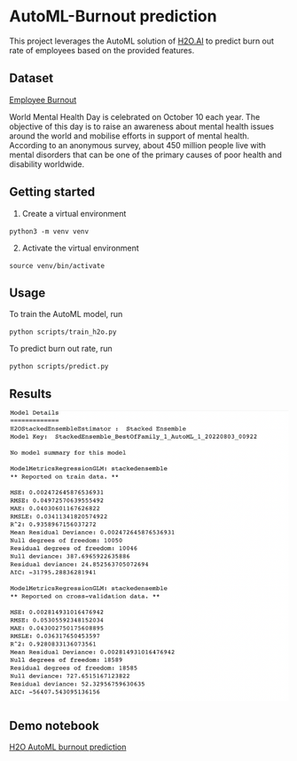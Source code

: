 # AutoML-Burnout prediction
This project leverages the AutoML solution of [H2O.AI](https://docs.h2o.ai/h2o/latest-stable/h2o-docs/automl.html) to predict burn out rate of employees based on the provided features.

## Dataset
[Employee Burnout](https://www.kaggle.com/datasets/redwankarimsony/hackerearth-employee-burnout-challenge)

World Mental Health Day is celebrated on October 10 each year. The objective of this day is to raise an awareness about mental health issues around the world and mobilise efforts in support of mental health. According to an anonymous survey, about 450 million people live with mental disorders that can be one of the primary causes of poor health and disability worldwide.

## Getting started
1. Create a virtual environment

`python3 -m venv venv`

2. Activate the virtual environment

`source venv/bin/activate`

## Usage
To train the AutoML model, run

`python scripts/train_h2o.py`

To predict burn out rate, run

`python scripts/predict.py`

## Results
![Results](images/H20Stacked.png)

## Demo notebook
[H2O AutoML burnout prediction](https://colab.research.google.com/drive/1MjySFJmFXe8URqIp62HCl1BrPo-w_0VZ?usp=sharing)


